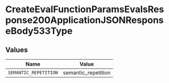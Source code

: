 # CreateEvalFunctionParamsEvalsResponse200ApplicationJSONResponseBody533Type


## Values

| Name                  | Value                 |
| --------------------- | --------------------- |
| `SEMANTIC_REPETITION` | semantic_repetition   |